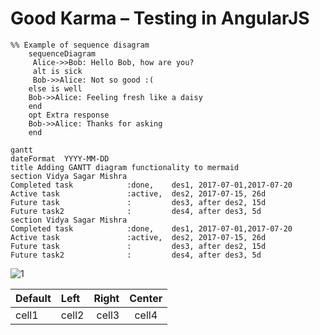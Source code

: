 # Good Karma – Testing in AngularJS

```mermaid
%% Example of sequence disagram
	sequenceDiagram
	 Alice->>Bob: Hello Bob, how are you?
	 alt is sick
	 Bob->>Alice: Not so good :(
    else is well
    Bob->>Alice: Feeling fresh like a daisy
    end
    opt Extra response
    Bob->>Alice: Thanks for asking
    end
```

```mermaid
gantt
dateFormat  YYYY-MM-DD
title Adding GANTT diagram functionality to mermaid
section Vidya Sagar Mishra
Completed task            :done,    des1, 2017-07-01,2017-07-20
Active task               :active,  des2, 2017-07-15, 26d
Future task               :         des3, after des2, 15d
Future task2              :         des4, after des3, 5d
section Vidya Sagar Mishra
Completed task            :done,    des1, 2017-07-01,2017-07-20
Active task               :active,  des2, 2017-07-15, 26d
Future task               :         des3, after des2, 15d
Future task2              :         des4, after des3, 5d
```

![1](/home/ist/Pictures/1.png)

| Default | Left  | Right | Center |
| ------- | :---- | ----: | :----: |
| cell1   | cell2 | cell3 | cell4  |